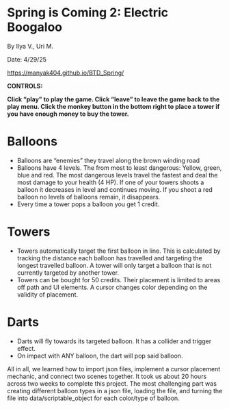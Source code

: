 # Spring is Coming 2: Electric Boogaloo

By Ilya V., Uri M.

Date: 4/29/25

<https://manyak404.github.io/BTD_Spring/>

**CONTROLS:**

**Click “play” to play the game. Click “leave” to leave the game back to the play menu. Click the monkey button in the bottom right to place a tower if you have enough money to buy the tower.**

# Balloons

- Balloons are “enemies” they travel along the brown winding road
- Balloons have 4 levels. The from most to least dangerous: Yellow, green, blue and red. The most dangerous levels travel the fastest and deal the most damage to your health (4 HP). If one of your towers shoots a balloon it decreases in level and continues moving. If you shoot a red balloon no levels of balloons remain, it disappears.
- Every time a tower pops a balloon you get 1 credit.

# Towers

- Towers automatically target the first balloon in line. This is calculated by tracking the distance each balloon has travelled and targeting the longest travelled balloon. A tower will only target a balloon that is not currently targeted by another tower.
- Towers can be bought for 50 credits. Their placement is limited to areas off path and UI elements. A cursor changes color depending on the validity of placement.

# Darts

- Darts will fly towards its targeted balloon. It has a collider and trigger effect.
- On impact with ANY balloon, the dart will pop said balloon.

All in all, we learned how to import json files, implement a cursor placement mechanic, and connect two scenes together. It took us about 20 hours across two weeks to complete this project. The most challenging part was creating different balloon types in a json file, loading the file, and turning the file into data/scriptable_object for each color/type of balloon.
